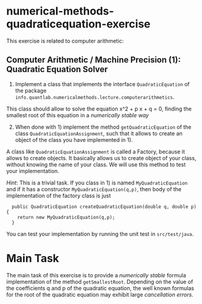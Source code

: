 # numerical-methods-quadraticequation-exercise

This exercise is related to computer arithmetic:

## Computer Arithmetic / Machine Precision (1): Quadratic Equation Solver

1) Implement a class that implements the interface `QuadraticEquation` of the package `info.quantlab.numericalmethods.lecture.computerarithmetics`.

This class should allow to solve the equation x^2 + p x + q = 0, finding the smallest root of this
equation in a *numerically stable way*



2) When done with 1) implement the method `getQuadraticEquation` of the class `QuadraticEquationAssignment`,
such that it allows to create an object of the class you have implemented in 1).

A class like `QuadraticEquationAssignment` is called a Factory, because it allows to create objects. It basically allows us to create object of your class, without knowing the name of your class. We will use this method to test your implementation.

*Hint*: This is a trivial task. If you class in 1) is named `MyQuadraticEquation` and if
it has a constructor `MyQuadraticEquation(q,p)`, then body of the implementation of the factory class
is just

```
  public QuadraticEquation createQuadraticEquation(double q, double p) {
    return new MyQuadraticEquation(q,p);
  }
```


You can test your implementation by running the unit test in `src/test/java`.

# Main Task

The main task of this exercise is to provide a *numerically stable* formula implementation of the method `getSmallestRoot`.
Depending on the value of the coefficients q and p of the quadratic equation,
the well known formulas for the root of the quadratic equation may exhibit
large *cancellation errors*.

